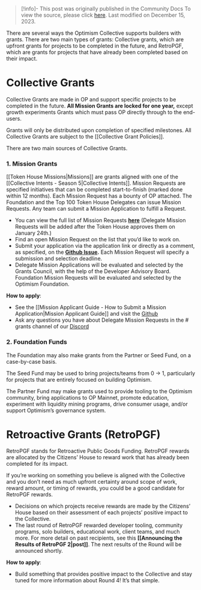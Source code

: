 > [!info]- This post was originally published in the Community Docs
> To view the source, please click [here](https://community.optimism.io/docs/governance/get-a-grant/). Last modified on December 15, 2023.

<span class="notvisible"></span>
There are several ways the Optimism Collective supports builders with grants. There are two main types of grants: Collective grants, which are upfront grants for projects to be completed in the future, and RetroPGF, which are grants for projects that have already been completed based on their impact.

# Collective Grants

Collective Grants are made in OP and support specific projects to be completed in the future. **All Mission Grants are locked for one year,** except growth experiments Grants which must pass OP directly through to the end-users.

Grants will only be distributed upon completion of specified milestones. All Collective Grants are subject to the [[Collective Grant Policies]].

There are two main sources of Collective Grants.

### 1. Mission Grants

[[Token House Missions|Missions]] are grants aligned with one of the [[Collective Intents - Season 5|Collective Intents]]. Mission Requests are specified initiatives that can be completed start-to-finish (marked done within 12 months). Each Mission Request has a bounty of OP attached. The Foundation and the Top 100 Token House Delegates can issue Mission Requests. Any team can submit a Mission Application to fulfill a Request.

- You can view the full list of Mission Requests **[here](https://github.com/ethereum-optimism/ecosystem-contributions/issues?q=is%3Aissue+is%3Aopen+RFP)** (Delegate Mission Requests will be added after the Token House approves them on January 24th.)
- Find an open Mission Request on the list that you’d like to work on.
- Submit your application via the application link or directly as a comment, as specified, on the **[Github Issue](https://github.com/ethereum-optimism/ecosystem-contributions/issues?q=is%3Aissue+is%3Aopen+RFP).** Each Mission Request will specify a submission and selection deadline.
- Delegate Mission Applications will be evaluated and selected by the Grants Council, with the help of the Developer Advisory Board. Foundation Mission Requests will be evaluated and selected by the Optimism Foundation.

**How to apply**:

- See the [[Mission Applicant Guide - How to Submit a Mission Application|Mission Applicant Guide]] and visit the [Github](https://github.com/ethereum-optimism/ecosystem-contributions/issues?q=is%3Aissue+is%3Aopen+RFP)
- Ask any questions you have about Delegate Mission Requests in the # grants channel of our [Discord](https://discord-gateway.optimism.io/)

### 2. Foundation Funds

The Foundation may also make grants from the Partner or Seed Fund, on a case-by-case basis.

The Seed Fund may be used to bring projects/teams from 0 → 1, particularly for projects that are entirely focused on building Optimism.

The Partner Fund may make grants used to provide tooling to the Optimism community, bring applications to OP Mainnet, promote education, experiment with liquidity mining programs, drive consumer usage, and/or support Optimism’s governance system.

# Retroactive Grants (RetroPGF)

RetroPGF stands for Retroactive Public Goods Funding. RetroPGF rewards are allocated by the Citizens’ House to reward work that has already been completed for its impact.

If you’re working on something you believe is aligned with the Collective and you don’t need as much upfront certainty around scope of work, reward amount, or timing of rewards, you could be a good candidate for RetroPGF rewards.

- Decisions on which projects receive rewards are made by the Citizens’ House based on their assessment of each projects’ positive impact to the Collective.
- The last round of RetroPGF rewarded developer tooling, community programs, solo builders, educational work, client teams, and much more. For more detail on past recipients, see this **[[Announcing the Results of RetroPGF 2|post]]**. The next results of the Round will be announced shortly.

**How to apply**:

- Build something that provides positive impact to the Collective and stay tuned for more information about Round 4! It’s that simple.